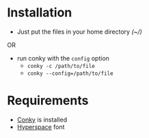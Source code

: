 Installation
============

* Just put the files in your home directory _(~/)_

OR

* run conky with the `config` option
    * `conky -c /path/to/file`
    * `conky --config=/path/to/file`

Requirements
============

* [Conky](ihttp://conky.sourceforge.net/) is installed
* [Hyperspace](http://www.1001freefonts.com/hyperspace.font) font

